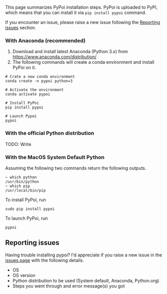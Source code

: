 This page summarizes PyPoi installation steps.
PyPoi is uploaded to PyPI, which means that you can install it via `pip install pypoi` command.

If you encounter an issue, please raise a new issue following the [Reporting issues](#reporting-issues) section.

### With Anaconda (recommended)
1. Download and install latest Anaconda (Python 3.x) from https://www.anaconda.com/distribution/
2. The following commands will create a conda environment and install PyPoi on it.
```
# Crate a new conda environment
conda create -n pypoi python=3

# Activate the environment
conda activate pypoi

# Install PyPoi
pip install pypoi

# Launch Pypoi
pypoi
```

### With the official Python distribution
TODO: Write

### With the MacOS System Default Python
Assuming the following two commands return the following outputs.
```
~ which python
/usr/bin/python
~ which pip
/usr/local/bin/pip
```
To install PyPoi, run
```
sudo pip install pypoi
```
To launch PyPoi, run
```
pypoi
```

## Reporting issues
Having trouble installing pypoi? 
I'd appreciate if you raise a new issue in the [issues page](https://github.com/fbessho/PyPoi/issues) with the following details.

* OS
* OS version
* Python distribution to be used (System default, Anaconda, Python.org)
* Steps you went through and error message(s) you got
